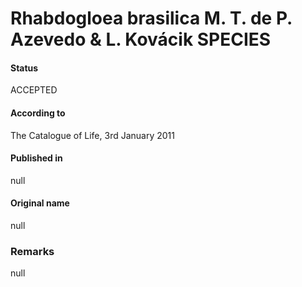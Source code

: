# Rhabdogloea brasilica M. T. de P. Azevedo & L. Kovácik SPECIES

#### Status
ACCEPTED

#### According to
The Catalogue of Life, 3rd January 2011

#### Published in
null

#### Original name
null

### Remarks
null
